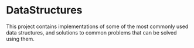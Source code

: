 # DataStructures
This project contains implementations of some of the most commonly used data structures, and solutions to common problems that can be solved using them. 
